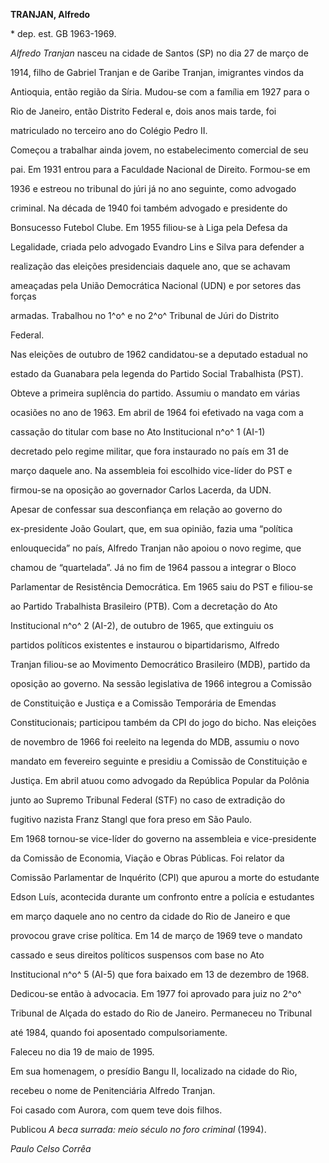 **TRANJAN, Alfredo**



\* dep. est. GB 1963-1969.



*Alfredo Tranjan* nasceu na cidade de Santos (SP) no dia 27 de março de

1914, filho de Gabriel Tranjan e de Garibe Tranjan, imigrantes vindos da

Antioquia, então região da Síria. Mudou-se com a família em 1927 para o

Rio de Janeiro, então Distrito Federal e, dois anos mais tarde, foi

matriculado no terceiro ano do Colégio Pedro II.



Começou a trabalhar ainda jovem, no estabelecimento comercial de seu

pai. Em 1931 entrou para a Faculdade Nacional de Direito. Formou-se em

1936 e estreou no tribunal do júri já no ano seguinte, como advogado

criminal. Na década de 1940 foi também advogado e presidente do

Bonsucesso Futebol Clube. Em 1955 filiou-se à Liga pela Defesa da

Legalidade, criada pelo advogado Evandro Lins e Silva para defender a

realização das eleições presidenciais daquele ano, que se achavam

ameaçadas pela União Democrática Nacional (UDN) e por setores das forças

armadas. Trabalhou no 1^o^ e no 2^o^ Tribunal de Júri do Distrito

Federal.



Nas eleições de outubro de 1962 candidatou-se a deputado estadual no

estado da Guanabara pela legenda do Partido Social Trabalhista (PST).

Obteve a primeira suplência do partido. Assumiu o mandato em várias

ocasiões no ano de 1963. Em abril de 1964 foi efetivado na vaga com a

cassação do titular com base no Ato Institucional n^o^ 1 (AI-1)

decretado pelo regime militar, que fora instaurado no país em 31 de

março daquele ano. Na assembleia foi escolhido vice-líder do PST e

firmou-se na oposição ao governador Carlos Lacerda, da UDN.



Apesar de confessar sua desconfiança em relação ao governo do

ex-presidente João Goulart, que, em sua opinião, fazia uma “política

enlouquecida” no país, Alfredo Tranjan não apoiou o novo regime, que

chamou de “quartelada”. Já no fim de 1964 passou a integrar o Bloco

Parlamentar de Resistência Democrática. Em 1965 saiu do PST e filiou-se

ao Partido Trabalhista Brasileiro (PTB). Com a decretação do Ato

Institucional n^o^ 2 (AI-2), de outubro de 1965, que extinguiu os

partidos políticos existentes e instaurou o bipartidarismo, Alfredo

Tranjan filiou-se ao Movimento Democrático Brasileiro (MDB), partido da

oposição ao governo. Na sessão legislativa de 1966 integrou a Comissão

de Constituição e Justiça e a Comissão Temporária de Emendas

Constitucionais; participou também da CPI do jogo do bicho. Nas eleições

de novembro de 1966 foi reeleito na legenda do MDB, assumiu o novo

mandato em fevereiro seguinte e presidiu a Comissão de Constituição e

Justiça. Em abril atuou como advogado da República Popular da Polônia

junto ao Supremo Tribunal Federal (STF) no caso de extradição do

fugitivo nazista Franz Stangl que fora preso em São Paulo.



Em 1968 tornou-se vice-líder do governo na assembleia e vice-presidente

da Comissão de Economia, Viação e Obras Públicas. Foi relator da

Comissão Parlamentar de Inquérito (CPI) que apurou a morte do estudante

Edson Luís, acontecida durante um confronto entre a polícia e estudantes

em março daquele ano no centro da cidade do Rio de Janeiro e que

provocou grave crise política. Em 14 de março de 1969 teve o mandato

cassado e seus direitos políticos suspensos com base no Ato

Institucional n^o^ 5 (AI-5) que fora baixado em 13 de dezembro de 1968.



Dedicou-se então à advocacia. Em 1977 foi aprovado para juiz no 2^o^

Tribunal de Alçada do estado do Rio de Janeiro. Permaneceu no Tribunal

até 1984, quando foi aposentado compulsoriamente.



Faleceu no dia 19 de maio de 1995.



Em sua homenagem, o presídio Bangu II, localizado na cidade do Rio,

recebeu o nome de Penitenciária Alfredo Tranjan.



Foi casado com Aurora, com quem teve dois filhos.



Publicou *A beca surrada: meio século no foro criminal* (1994).



*Paulo Celso Corrêa*



